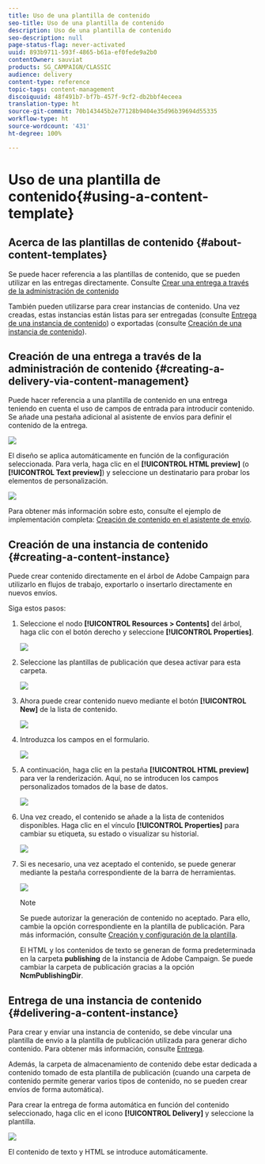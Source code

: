 ```yaml
---
title: Uso de una plantilla de contenido
seo-title: Uso de una plantilla de contenido
description: Uso de una plantilla de contenido
seo-description: null
page-status-flag: never-activated
uuid: 893b9711-593f-4865-b61a-ef0fede9a2b0
contentOwner: sauviat
products: SG_CAMPAIGN/CLASSIC
audience: delivery
content-type: reference
topic-tags: content-management
discoiquuid: 48f491b7-bf7b-457f-9cf2-db2bbf4eceea
translation-type: ht
source-git-commit: 70b143445b2e77128b9404e35d96b39694d55335
workflow-type: ht
source-wordcount: '431'
ht-degree: 100%

---
```



# Uso de una plantilla de contenido{#using-a-content-template}

## Acerca de las plantillas de contenido {#about-content-templates}

Se puede hacer referencia a las plantillas de contenido, que se pueden utilizar en las entregas directamente. Consulte [Crear una entrega a través de la administración de contenido](#creating-a-delivery-via-content-management)

También pueden utilizarse para crear instancias de contenido. Una vez creadas, estas instancias están listas para ser entregadas (consulte [Entrega de una instancia de contenido](#delivering-a-content-instance)) o exportadas (consulte [Creación de una instancia de contenido](#creating-a-content-instance)).

## Creación de una entrega a través de la administración de contenido {#creating-a-delivery-via-content-management}

Puede hacer referencia a una plantilla de contenido en una entrega teniendo en cuenta el uso de campos de entrada para introducir contenido. Se añade una pestaña adicional al asistente de envíos para definir el contenido de la entrega.

![](assets/s_ncs_content_deliver_a_content.png)

El diseño se aplica automáticamente en función de la configuración seleccionada. Para verla, haga clic en el **[!UICONTROL HTML preview]** (o **[!UICONTROL Text preview]**) y seleccione un destinatario para probar los elementos de personalización.

![](assets/s_ncs_content_deliver_a_content_html.png)

Para obtener más información sobre esto, consulte el ejemplo de implementación completa: [Creación de contenido en el asistente de envío](../../delivery/using/use-case--creating-content-management.md#creating-content-in-the-delivery-wizard).

## Creación de una instancia de contenido {#creating-a-content-instance}

Puede crear contenido directamente en el árbol de Adobe Campaign para utilizarlo en flujos de trabajo, exportarlo o insertarlo directamente en nuevos envíos.

Siga estos pasos:

1. Seleccione el nodo **[!UICONTROL Resources > Contents]** del árbol, haga clic con el botón derecho y seleccione **[!UICONTROL Properties]**.

   ![](assets/s_ncs_content_folder_properties.png)

1. Seleccione las plantillas de publicación que desea activar para esta carpeta.

   ![](assets/s_ncs_content_folder_templates.png)

1. Ahora puede crear contenido nuevo mediante el botón **[!UICONTROL New]** de la lista de contenido.

   ![](assets/s_ncs_content_folder_create_a_template.png)

1. Introduzca los campos en el formulario.

   ![](assets/s_ncs_content_folder_use_a_template.png)

1. A continuación, haga clic en la pestaña **[!UICONTROL HTML preview]** para ver la renderización. Aquí, no se introducen los campos personalizados tomados de la base de datos.

   ![](assets/s_ncs_content_folder_use_a_template_preview.png)

1. Una vez creado, el contenido se añade a la lista de contenidos disponibles. Haga clic en el vínculo **[!UICONTROL Properties]** para cambiar su etiqueta, su estado o visualizar su historial.

   ![](assets/s_ncs_content_folder_template_properties.png)

1. Si es necesario, una vez aceptado el contenido, se puede generar mediante la pestaña correspondiente de la barra de herramientas.

   ![](assets/s_ncs_content_folder_template_generate.png)

   >[!NOTE]
   >
   >Se puede autorizar la generación de contenido no aceptado. Para ello, cambie la opción correspondiente en la plantilla de publicación. Para más información, consulte [Creación y configuración de la plantilla](../../delivery/using/publication-templates.md#creating-and-configuring-the-template).

   El HTML y los contenidos de texto se generan de forma predeterminada en la carpeta **publishing** de la instancia de Adobe Campaign. Se puede cambiar la carpeta de publicación gracias a la opción **NcmPublishingDir**.

## Entrega de una instancia de contenido {#delivering-a-content-instance}

Para crear y enviar una instancia de contenido, se debe vincular una plantilla de envío a la plantilla de publicación utilizada para generar dicho contenido. Para obtener más información, consulte [Entrega](../../delivery/using/publication-templates.md#delivery).

Además, la carpeta de almacenamiento de contenido debe estar dedicada a contenido tomado de esta plantilla de publicación (cuando una carpeta de contenido permite generar varios tipos de contenido, no se pueden crear envíos de forma automática).

Para crear la entrega de forma automática en función del contenido seleccionado, haga clic en el icono **[!UICONTROL Delivery]** y seleccione la plantilla.

![](assets/s_ncs_content_folder_create_the_delivery.png)

El contenido de texto y HTML se introduce automáticamente.
